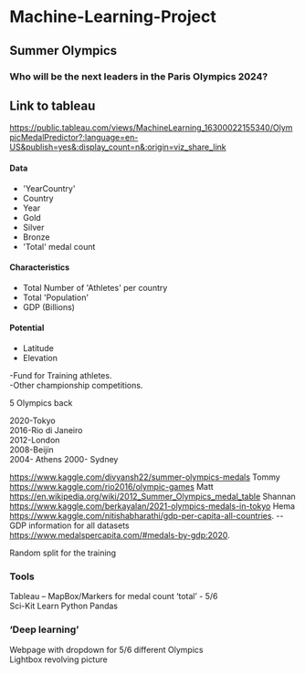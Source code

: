 # Machine-Learning-Project

## Summer Olympics    

### Who will be the next leaders in the Paris Olympics 2024?

## Link to tableau
https://public.tableau.com/views/MachineLearning_16300022155340/OlympicMedalPredictor?:language=en-US&publish=yes&:display_count=n&:origin=viz_share_link

#### Data
* 'YearCountry'
* Country
* Year
* Gold
* Silver
* Bronze
* 'Total' medal count  
 
#### Characteristics
* Total Number of 'Athletes' per country
* Total 'Population' 
* GDP (Billions)

#### Potential 
* Latitude
* Elevation

-Fund for Training athletes.  
-Other championship competitions.   

5 Olympics back  

2020-Tokyo  
2016-Rio di Janeiro  
2012-London  
2008-Beijin  
2004- Athens 
2000- Sydney

https://www.kaggle.com/divyansh22/summer-olympics-medals  Tommy  
https://www.kaggle.com/rio2016/olympic-games Matt  
https://en.wikipedia.org/wiki/2012_Summer_Olympics_medal_table Shannan  
https://www.kaggle.com/berkayalan/2021-olympics-medals-in-tokyo Hema  
https://www.kaggle.com/nitishabharathi/gdp-per-capita-all-countries. -- GDP information for all datasets
https://www.medalspercapita.com/#medals-by-gdp:2020.  


Random split for the training  

### Tools
Tableau – MapBox/Markers for medal count ‘total’ - 5/6  
Sci-Kit Learn 
Python Pandas 

### ‘Deep learning’

Webpage with dropdown for 5/6 different Olympics     
Lightbox revolving picture 




